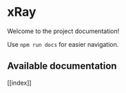 # xRay

Welcome to the project documentation!

Use `npm run docs` for easier navigation.

## Available documentation

[[index]]
